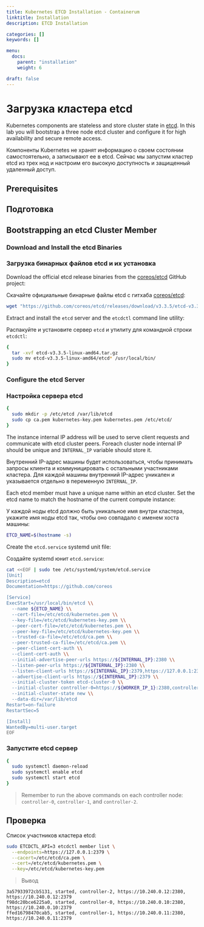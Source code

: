```yaml
---
title: Kubernetes ETCD Installation - Containerum
linktitle: Installation
description: ETCD Installation

categories: []
keywords: []

menu:
  docs:
    parent: "installation"
    weight: 6

draft: false
---
```


# Загрузка кластера etcd

Kubernetes components are stateless and store cluster state in [etcd](https://github.com/coreos/etcd). In this lab you will bootstrap a three node etcd cluster and configure it for high availability and secure remote access.

Компоненты Kubernetes не хранят информацию о своем состоянии самостоятельно, а записывают ее в etcd. Сейчас мы запустим кластер etcd из трех нод и настроим его высокую доступность и защищенный удаленный доступ.

## Prerequisites

## Подготовка
<!--

The commands in this lab must be run on each controller instance: `controller-0`, `controller-1`, and `controller-2`. Login to each controller instance using the `gcloud` command. Example:

Команды из этого манула должны быть запущены на каждом контроллере. Зайдите на каждый из них.

```
gcloud compute ssh controller-0
```
 -->

<!--
### Running commands in parallel with tmux

[tmux](https://github.com/tmux/tmux/wiki) can be used to run commands on multiple compute instances at the same time. See the [Running commands in parallel with tmux](01-prerequisites.md#running-commands-in-parallel-with-tmux) section in the Prerequisites lab.
 -->

## Bootstrapping an etcd Cluster Member

### Download and Install the etcd Binaries

### Загрузка бинарных файлов etcd и их установка

Download the official etcd release binaries from the [coreos/etcd](https://github.com/coreos/etcd) GitHub project:

Скачайте официальные бинарные файлы etcd с гитхаба [coreos/etcd](https://github.com/coreos/etcd):

```bash
wget "https://github.com/coreos/etcd/releases/download/v3.3.5/etcd-v3.3.5-linux-amd64.tar.gz"
```

Extract and install the `etcd` server and the `etcdctl` command line utility:

Распакуйте и установите сервер `etcd` и утилиту для командной строки `etcdctl`:

```bash
{
  tar -xvf etcd-v3.3.5-linux-amd64.tar.gz
  sudo mv etcd-v3.3.5-linux-amd64/etcd* /usr/local/bin/
}
```

### Configure the etcd Server

### Настройка сервера etcd

```bash
{
  sudo mkdir -p /etc/etcd /var/lib/etcd
  sudo cp ca.pem kubernetes-key.pem kubernetes.pem /etc/etcd/
}
```

The instance internal IP address will be used to serve client requests and communicate with etcd cluster peers. Foreach cluster node internal IP should be unique and `INTERNAL_IP` variable should store it.

Внутренний IP-адрес машины будет использоваться, чтобы принимать запросы клиента и коммуницировать с остальными участниками кластера. Для каждой машины внутренний IP-адрес уникален и указывается отдельно в переменную `INTERNAL_IP`.

Each etcd member must have a unique name within an etcd cluster. Set the etcd name to match the hostname of the current compute instance:

У каждой ноды etcd должно быть уникальное имя внутри кластера, укажите имя ноды etcd так, чтобы оно совпадало с именем хоста машины:

```bash
ETCD_NAME=$(hostname -s)
```

Create the `etcd.service` systemd unit file:

Создайте systemd юнит `etcd.service`:

```bash
cat <<EOF | sudo tee /etc/systemd/system/etcd.service
[Unit]
Description=etcd
Documentation=https://github.com/coreos

[Service]
ExecStart=/usr/local/bin/etcd \\
  --name ${ETCD_NAME} \\
  --cert-file=/etc/etcd/kubernetes.pem \\
  --key-file=/etc/etcd/kubernetes-key.pem \\
  --peer-cert-file=/etc/etcd/kubernetes.pem \\
  --peer-key-file=/etc/etcd/kubernetes-key.pem \\
  --trusted-ca-file=/etc/etcd/ca.pem \\
  --peer-trusted-ca-file=/etc/etcd/ca.pem \\
  --peer-client-cert-auth \\
  --client-cert-auth \\
  --initial-advertise-peer-urls https://${INTERNAL_IP}:2380 \\
  --listen-peer-urls https://${INTERNAL_IP}:2380 \\
  --listen-client-urls https://${INTERNAL_IP}:2379,https://127.0.0.1:2379 \\
  --advertise-client-urls https://${INTERNAL_IP}:2379 \\
  --initial-cluster-token etcd-cluster-0 \\
  --initial-cluster controller-0=https://${WORKER_IP_1}:2380,controller-1=https://${WORKER_IP_2}:2380,controller-2=https://${WORKER_IP_3}:2380 \\
  --initial-cluster-state new \\
  --data-dir=/var/lib/etcd
Restart=on-failure
RestartSec=5

[Install]
WantedBy=multi-user.target
EOF
```

### Запустите etcd сервер

```bash
{
  sudo systemctl daemon-reload
  sudo systemctl enable etcd
  sudo systemctl start etcd
}
```

> Remember to run the above commands on each controller node: `controller-0`, `controller-1`, and `controller-2`.

## Проверка

Список участников кластера etcd:

```bash
sudo ETCDCTL_API=3 etcdctl member list \
  --endpoints=https://127.0.0.1:2379 \
  --cacert=/etc/etcd/ca.pem \
  --cert=/etc/etcd/kubernetes.pem \
  --key=/etc/etcd/kubernetes-key.pem
```

> Вывод

```
3a57933972cb5131, started, controller-2, https://10.240.0.12:2380, https://10.240.0.12:2379
f98dc20bce6225a0, started, controller-0, https://10.240.0.10:2380, https://10.240.0.10:2379
ffed16798470cab5, started, controller-1, https://10.240.0.11:2380, https://10.240.0.11:2379
```
